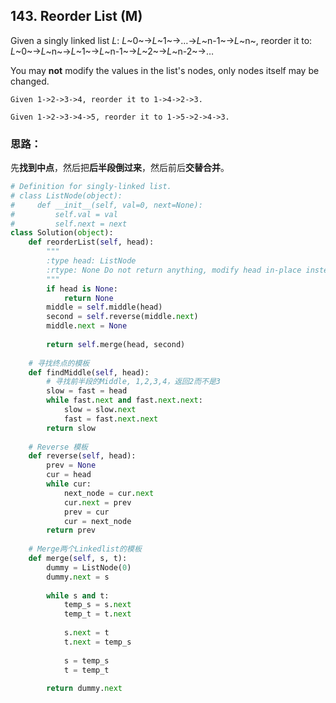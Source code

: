 ## 143. Reorder List (M)

Given a singly linked list *L*: *L*~0~→*L*~1~→…→*L*~n-1~→*L*~n~,
reorder it to: *L*~0~→*L*~n~→*L*~1~→*L*~n-1~→*L*~2~→*L*~n-2~→…

You may **not** modify the values in the list's nodes, only nodes itself may be changed.

```
Given 1->2->3->4, reorder it to 1->4->2->3.

Given 1->2->3->4->5, reorder it to 1->5->2->4->3.
```

### 思路：

先**找到中点**，然后把**后半段倒过来**，然后前后**交替合并**。

```python
# Definition for singly-linked list.
# class ListNode(object):
#     def __init__(self, val=0, next=None):
#         self.val = val
#         self.next = next
class Solution(object):
    def reorderList(self, head):
        """
        :type head: ListNode
        :rtype: None Do not return anything, modify head in-place instead.
        """
        if head is None:
            return None
        middle = self.middle(head)
        second = self.reverse(middle.next)
        middle.next = None
        
        return self.merge(head, second)
    
    # 寻找终点的模板
    def findMiddle(self, head):
        # 寻找前半段的Middle, 1,2,3,4，返回2而不是3
        slow = fast = head
        while fast.next and fast.next.next:
            slow = slow.next
            fast = fast.next.next
        return slow
    
    # Reverse 模板
    def reverse(self, head):
        prev = None
        cur = head
        while cur:
            next_node = cur.next
            cur.next = prev
            prev = cur
            cur = next_node
        return prev
    
	# Merge两个Linkedlist的模板
	def merge(self, s, t):
        dummy = ListNode(0)
        dummy.next = s
        
        while s and t:
            temp_s = s.next
            temp_t = t.next
            
            s.next = t
            t.next = temp_s
            
            s = temp_s
            t = temp_t
            
        return dummy.next 
```

